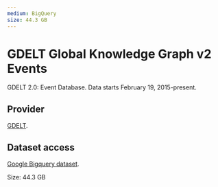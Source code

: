```yaml
---
medium: BigQuery
size: 44.3 GB
---
```

# GDELT Global Knowledge Graph v2 Events

GDELT 2.0: Event Database. Data starts February 19, 2015-present.

## Provider

[GDELT][provider].

## Dataset access

[Google Bigquery dataset][bigquery].

Size: 44.3 GB

[bigquery]: https://bigquery.cloud.google.com/table/gdelt-bq:gdeltv2.events
[provider]: http://blog.gdeltproject.org/gdelt-2-0-our-global-world-in-realtime/
